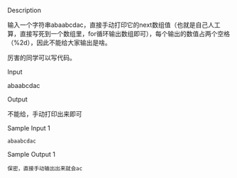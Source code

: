 Description



输入一个字符串abaabcdac，直接手动打印它的next数组值（也就是自己人工算，直接写死到一个数组里，for循环输出数组即可），每个输出的数值占两个空格（%2d），因此不能给大家输出是啥。

厉害的同学可以写代码。



Input



abaabcdac



Output



不能给，手动打印出来即可



Sample Input 1 

```
abaabcdac
```

Sample Output 1

```
保密，直接手动输出出来就会ac
```